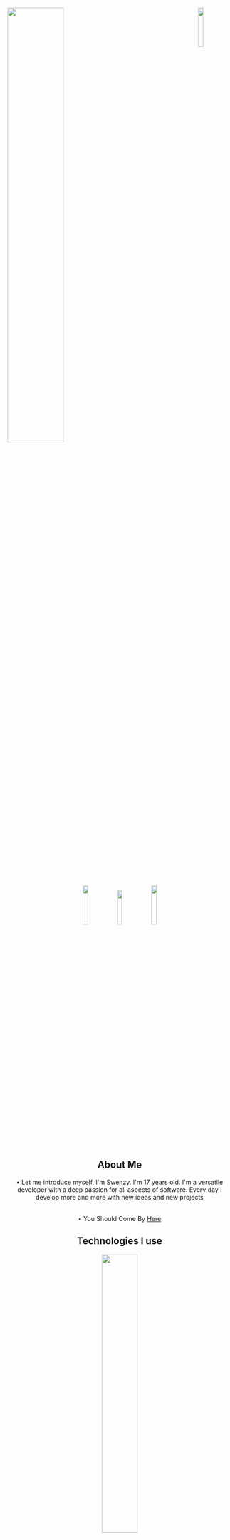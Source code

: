 # <img width="50%" src= "https://readme-typing-svg.demolab.com?font=Fira+Code&pause=1000&color=FFFFFF&background=FF6AAA00&vCenter=false&multiline=true&width=435&height=30&lines=Hi+there%2C+I'am+Swenzy"><img align="right" width="15%" src="https://komarev.com/ghpvc/?username=Swenzyim&color=191717">

<div align="center">

<p align="center">
 <a href="https://discord.com/users/1195760072068972577" target"blank_"><img width="15%" src="https://img.shields.io/badge/Discord%20-000000.svg?&style=for-the-badge&logo=discord&logoColor=white"></a>
  <a href="https://github.com/Swenzyim" target"blank_"><img width="14%" src="https://img.shields.io/badge/GitHub%20-000000.svg?&style=for-the-badge&logo=github&logoColor=white"></a>
  <a href="https://open.spotify.com/user/31qc47ahcbbjmf6qw4if2cd23cjy?si=be5d491e459e4092" target"blank_"><img width="15%" src="https://img.shields.io/badge/Spotify%20-000000.svg?&style=for-the-badge&logo=spotify&logoColor=white"></a>
  
## About Me

<semp>
• Let me introduce myself, I'm Swenzy. I'm 17 years old. I'm a versatile developer with a deep passion for all aspects of software. Every day I develop more and more with new ideas and new projects<br /><br />

• You Should Come By [Here](https://discord.gg/excode) <br />
<semp>

## Technologies I use

<img width="40%" align="center" src="https://skillicons.dev/icons?i=js,html,react,nodejs,express,python,mongodb&perline=7">

## My Stats
![](https://github-readme-stats.vercel.app/api?username=swenzyim&theme=dark&hide_border=false&include_all_commits=false&count_private=false)<br/>
